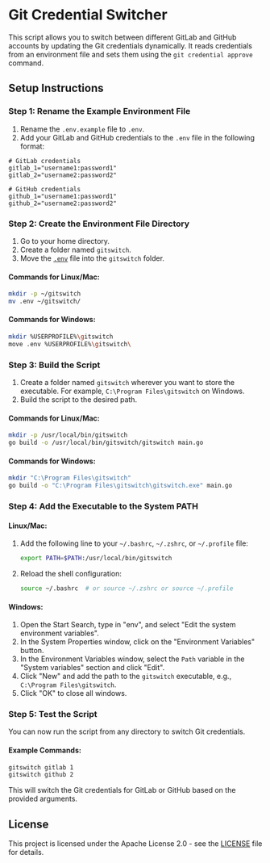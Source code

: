 # Git Credential Switcher

This script allows you to switch between different GitLab and GitHub accounts by updating the Git credentials dynamically. It reads credentials from an environment file and sets them using the `git credential approve` command.

## Setup Instructions

### Step 1: Rename the Example Environment File

1. Rename the `.env.example` file to `.env`.
2. Add your GitLab and GitHub credentials to the `.env` file in the following format:

```plaintext
# GitLab credentials
gitlab_1="username1:password1"
gitlab_2="username2:password2"

# GitHub credentials
github_1="username1:password1"
github_2="username2:password2"
```

### Step 2: Create the Environment File Directory

1. Go to your home directory.
2. Create a folder named `gitswitch`.
3. Move the [`.env`](command:_github.copilot.openRelativePath?%5B%7B%22scheme%22%3A%22file%22%2C%22authority%22%3A%22%22%2C%22path%22%3A%22%2FC%3A%2FRepo%2Fgitscript%2F.env%22%2C%22query%22%3A%22%22%2C%22fragment%22%3A%22%22%7D%5D "c:\\Repo\gitscript.env") file into the `gitswitch` folder.

#### Commands for Linux/Mac:

```sh
mkdir -p ~/gitswitch
mv .env ~/gitswitch/
```

#### Commands for Windows:

```sh
mkdir %USERPROFILE%\gitswitch
move .env %USERPROFILE%\gitswitch\
```

### Step 3: Build the Script

1. Create a folder named `gitswitch` wherever you want to store the executable. For example, `C:\Program Files\gitswitch` on Windows.
2. Build the script to the desired path.

#### Commands for Linux/Mac:

```sh
mkdir -p /usr/local/bin/gitswitch
go build -o /usr/local/bin/gitswitch/gitswitch main.go
```

#### Commands for Windows:

```sh
mkdir "C:\Program Files\gitswitch"
go build -o "C:\Program Files\gitswitch\gitswitch.exe" main.go
```

### Step 4: Add the Executable to the System PATH

#### Linux/Mac:

1. Add the following line to your `~/.bashrc`, `~/.zshrc`, or `~/.profile` file:
   ```sh
   export PATH=$PATH:/usr/local/bin/gitswitch
   ```
2. Reload the shell configuration:
   ```sh
   source ~/.bashrc  # or source ~/.zshrc or source ~/.profile
   ```

#### Windows:

1. Open the Start Search, type in "env", and select "Edit the system environment variables".
2. In the System Properties window, click on the "Environment Variables" button.
3. In the Environment Variables window, select the `Path` variable in the "System variables" section and click "Edit".
4. Click "New" and add the path to the `gitswitch` executable, e.g., `C:\Program Files\gitswitch`.
5. Click "OK" to close all windows.

### Step 5: Test the Script

You can now run the script from any directory to switch Git credentials.

#### Example Commands:

```sh
gitswitch gitlab 1
gitswitch github 2
```

This will switch the Git credentials for GitLab or GitHub based on the provided arguments.

## License

This project is licensed under the Apache License 2.0 - see the [LICENSE](LICENSE) file for details.

